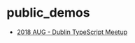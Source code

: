 # public_demos

- [2018 AUG - Dublin TypeScript Meetup]( https://github.com/WolkSoftwareLtd/public_demos/tree/master/events/dublin_typescript_meetup/2018_AUG)
